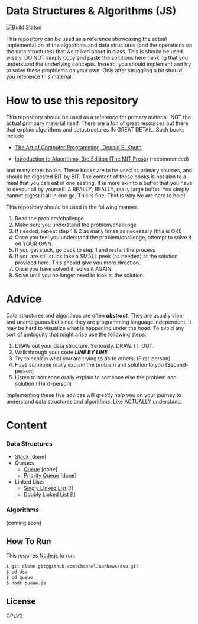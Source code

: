 # Data Structures & Algorithms (JS)


[![Build Status](https://travis-ci.org/joemccann/dillinger.svg?branch=master)](https://travis-ci.org/joemccann/dillinger)

This repository can be used as a reference showcasing the actual implementation of the algorithms and data structures (and the operations on the data structures) that we talked about in class. This is should be used wisely. DO NOT simply copy and paste the solutions here thinking that you understand the underlying concepts. Instead, you should implement and try to solve these propblems on your own. Only after struggling a bit should you reference this material.

# How to use this repository

This repository should be used as a reference for primary material, NOT the actual primpary material itself. There are a ton of great resources out there that explain algorithms and datastructures IN GREAT DETAIL. Such books include

* [The Art of Computer Programming, Donald E. Knuth
](https://www.amazon.com/Computer-Programming-Volumes-1-4A-Boxed/dp/0321751043/ref=asc_df_0321751043/?tag=hyprod-20&linkCode=df0&hvadid=312114711253&hvpos=1o1&hvnetw=g&hvrand=1656698649082258916&hvpone=&hvptwo=&hvqmt=&hvdev=c&hvdvcmdl=&hvlocint=&hvlocphy=9031488&hvtargid=pla-425752469164&psc=1)

* [Introduction to Algorithms, 3rd Edition (The MIT Press)](https://www.amazon.com/Introduction-Algorithms-3rd-MIT-Press/dp/0262033844) (recommended)


and many other books. These books are to be used as primary sources, and should be digested BIT by BIT. The content of these books is not akin to a meal that you can eat in one seating. It is more akin to a buffet that you have to devour all by yourself. A REALLY, REALLY, really large buffet. You simply cannot digest it all in one go. This is fine. That is why we are here to help!

This repository should be used in the follwing manner.

1. Read the problem/challenge
2. Make sure you understand the problem/challenge
3. If needed, repeat step 1 & 2 as many times as necessary (this is OK!)
4. Once you feel you understand the problem/challenge, attempt to solve it on YOUR OWN.
5. If you get stuck, go back to step 1 and restart the process
6. If you are still stuck take a SMALL peek (as needed) at the solution provided here. This should give you more direction.
7. Once you have solved it, solve it AGAIN.
8. Solve until you no longer need to look at the solution.

# Advice

Data structures and algorithms are often _**abstract**_. They are usually clear and unambiguous but since they are programming language independent, it may be hard to visualize what is happening under the hood. To avoid any sort of ambiguity that might arise use the following steps.

1. DRAW out your data structure. Seriously. DRAW. IT. OUT.
2. Walk through your code _**LINE BY LINE**_
3. Try to explain what you are trying to do to others. (First-person)
4. Have someone orally explain the problem and solution to you (Second-person)
5. Listen to someone orally explain to someone else the problem and solution (Third-person)

Implementing these five advices will greatly help you on your journey to understand data structures and algorithms. Like ACTUALLY understand.


# Content


### Data Structures
* [Stack](./Stack) [done]
* Queues
    * [Queue](./Queue) [done]
    *  [Priority Queue](./PriorityQueue) [done]
* Linked Lists
    * [Singly Linked List](./SinglyLinkedList) [!]
    * [Doubly Linked List]() [!]

### Algorithms
(coming soon)

## How To Run

This requires [Node.js](https://nodejs.org/) to run.

```sh
$ git clone git@github.com:ChannelJuanNews/dsa.git
$ cd dsa
$ cd queue
$ node queue.js
```

License
----
GPLV3
